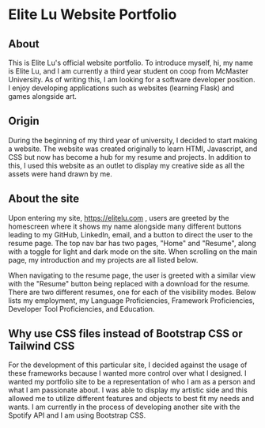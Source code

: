 # Elite Lu Website Portfolio

## About

This is Elite Lu's official website portfolio.
To introduce myself, hi, my name is Elite Lu, and I am currently a third year student on coop from McMaster University. As of writing this, I am looking for a software developer position. I enjoy developing applications such as websites (learning Flask) and games alongside art. 

## Origin

During the beginning of my third year of university, I decided to start making a website. The website was created originally to learn HTMl, Javascript, and CSS but now has become a hub for my resume and projects. In addition to this, I used this website as an outlet to display my creative side as all the assets were hand drawn by me.

## About the site

Upon entering my site, https://elitelu.com , users are greeted by the homescreen where it shows my name alongside many different buttons leading to my GitHub, LinkedIn, email, and a button to direct the user to the resume page. The top nav bar has two pages, "Home" and "Resume", along with a toggle for light and dark mode on the site. When scrolling on the main page, my introduction and my projects are all listed below.

When navigating to the resume page, the user is greeted with a similar view with the "Resume" button being replaced with a download for the resume. There are two different resumes, one for each of the visibility modes. Below lists my employment, my Language Proficiencies, Framework Proficiencies, Developer Tool Proficiencies, and Education.

## Why use CSS files instead of Bootstrap CSS or Tailwind CSS

For the development of this particular site, I decided against the usage of these frameworks because I wanted more control over what I designed. I wanted my portfolio site to be a representation of who I am as a person and what I am passionate about. I was able to display my artistic side and this allowed me to utilize different features and objects to best fit my needs and wants. I am currently in the process of developing another site with the Spotify API and I am using Bootstrap CSS. 